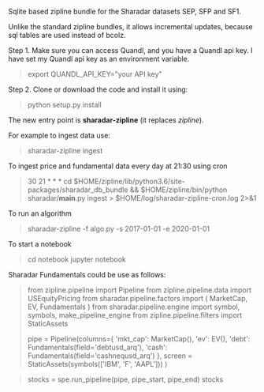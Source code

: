Sqlite based zipline bundle for the Sharadar datasets SEP, SFP and SF1.

Unlike the standard zipline bundles, it allows incremental updates, because sql tables are used instead of bcolz.

Step 1. Make sure you can access Quandl, and you have a Quandl api key. I have set my Quandl api key as an environment variable.

>export QUANDL_API_KEY="your API key"  

Step 2. Clone or download the code and install it using:

>python setup.py install 

The new entry point is **sharadar-zipline** (it replaces *zipline*).

For example to ingest data use:
> sharadar-zipline ingest

To ingest price and fundamental data every day at 21:30 using cron
> 30 21 * * *	cd $HOME/zipline/lib/python3.6/site-packages/sharadar_db_bundle && $HOME/zipline/bin/python sharadar/__main__.py ingest > $HOME/log/sharadar-zipline-cron.log 2>&1

To run an algorithm
> sharadar-zipline -f algo.py -s 2017-01-01 -e 2020-01-01


To start a notebook 
> cd notebook
> jupyter notebook


Sharadar Fundamentals could be use as follows:
>from zipline.pipeline import Pipeline
from zipline.pipeline.data import USEquityPricing
from sharadar.pipeline.factors import (
    MarketCap,
    EV,
    Fundamentals
)
from sharadar.pipeline.engine import symbol, symbols, make_pipeline_engine
from zipline.pipeline.filters import StaticAssets
>
> pipe = Pipeline(columns={
    'mkt_cap': MarketCap(),
    'ev': EV(),
    'debt': Fundamentals(field='debtusd_arq'),
    'cash': Fundamentals(field='cashnequsd_arq')
},
screen = StaticAssets(symbols(['IBM', 'F', 'AAPL']))
)

>stocks = spe.run_pipeline(pipe, pipe_start, pipe_end)
stocks

